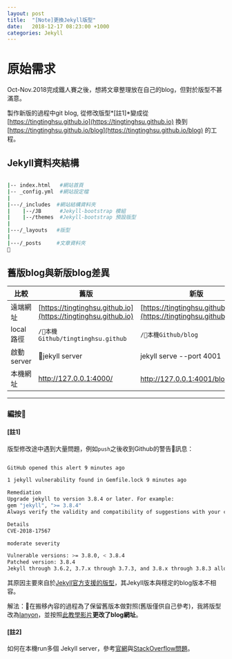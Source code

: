 ```yaml
---
layout: post
title:  "[Note]更換Jekyll版型"
date:   2018-12-17 08:23:00 +1000
categories: Jekyll
---
```


# 原始需求

Oct-Nov.2018完成鐵人賽之後，想將文章整理放在自己的blog，但對於版型不甚滿意。

製作新版的過程中git blog, 從修改版型*[註1]*變成從 [https://tingtinghsu.github.io](https://tingtinghsu.github.io) 換到[https://tingtinghsu.github.io/blog](https://tingtinghsu.github.io/blog) 的工程。

## Jekyll資料夾結構

```bash

|-- index.html   #網站首頁
|-- _config.yml  #網站設定檔
|
|---/_includes  #網站結構資料夾
|    |--/JB      #Jekyll-bootstrap 模組
|    |--/themes  #Jekyll-bootstrap 預設版型
|
|---/_layouts   #版型
|
|---/_posts     #文章資料夾

```

## 舊版blog與新版blog差異

| 比較 | 舊版 | 新版|
|---|---|---|
|遠端網址|[https://tingtinghsu.github.io](https://tingtinghsu.github.io)| [https://tingtinghsu.github.io/blog](https://tingtinghsu.github.io/blog)|
| local路徑 | `/本機Github/tingtinghsu.github` | `/本機Github/blog`
啟動server| jekyll server  | jekyll serve --port 4001
本機網址| http://127.0.0.1:4000/  |  http://127.0.0.1:4001/blog/ *[註2](####[註2])*

---

### 編按

#### [註1]

版型修改途中遇到大量問題，例如`push`之後收到Github的警告訊息：

```bash

GitHub opened this alert 9 minutes ago

1 jekyll vulnerability found in Gemfile.lock 9 minutes ago

Remediation
Upgrade jekyll to version 3.8.4 or later. For example:
gem "jekyll", ">= 3.8.4"
Always verify the validity and compatibility of suggestions with your codebase.

Details
CVE-2018-17567 

moderate severity

Vulnerable versions: >= 3.8.0, < 3.8.4
Patched version: 3.8.4
Jekyll through 3.6.2, 3.7.x through 3.7.3, and 3.8.x through 3.8.3 allows attackers to access arbitrary files by specifying a symlink in the "include" key in the "_config.yml" file.

```

其原因主要來自於[Jekyll官方支援的版型](https://pages.github.com/themes/)，其Jekyll版本與穩定的blog版本不相容。

解法：在搬移內容的過程為了保留舊版本做對照(舊版僅供自己參考)，我將版型改為[lanyon](http://lanyon.getpoole.com/)，並按照[此教學影片](https://www.youtube.com/watch?v=bty7LHm14CA)**更改了blog網址**。

#### [註2]

如何在本機run多個 Jekyll server，參考[官網](https://jekyllrb.com/docs/configuration/options/#serve-command-options)與[StackOverflow問題]((https://stackoverflow.com/questions/25650749/is-it-possible-to-serve-multiple-jekyll-sites-locally/25650755))。